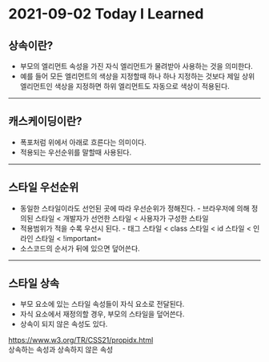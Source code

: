 # 2021-09-02 Today I Learned

## 상속이란?
* 부모의 엘리먼트 속성을 가진 자식 엘리먼트가 물려받아 사용하는 것을 의미한다.   
* 예를 들어 모든 엘리먼트의 색상을 지정할때 하나 하나 지정하는 것보다 제일 상위 엘리먼트인 색상을 지정하면 하위 엘리먼트도 자동으로 색상이 적용된다.

*** 

## 캐스케이딩이란?
* 폭포처럼 위에서 아래로 흐른다는 의미이다.  
* 적용되는 우선순위를 말할때 사용된다.
***


## 스타일 우선순위
* 동일한 스타일이라도 선언된 곳에 따라 우선순위가 정해진다.  - 브라우저에 의해 정의된 스타일 < 개발자가 선언한 스타일 < 사용자가 구성한 스타일
* 적용범위가 적을 수록 우선시 된다. - 태그 스타일 < class 스타일 < id 스타일 < 인라인 스타일 < !important=
* 소스코드의 순서가 뒤에 있으면 덮어쓴다.
*** 

## 스타일 상속
* 부모 요소에 있는 스타일 속성들이 자식 요소로 전달된다.
* 자식 요소에서 재정의할 경우, 부모의 스타일을 덮어쓴다.
* 상속이 되지 않은 속성도 있다. 

https://www.w3.org/TR/CSS21/propidx.html   
상속하는 속성과 상속하지 않은 속성
